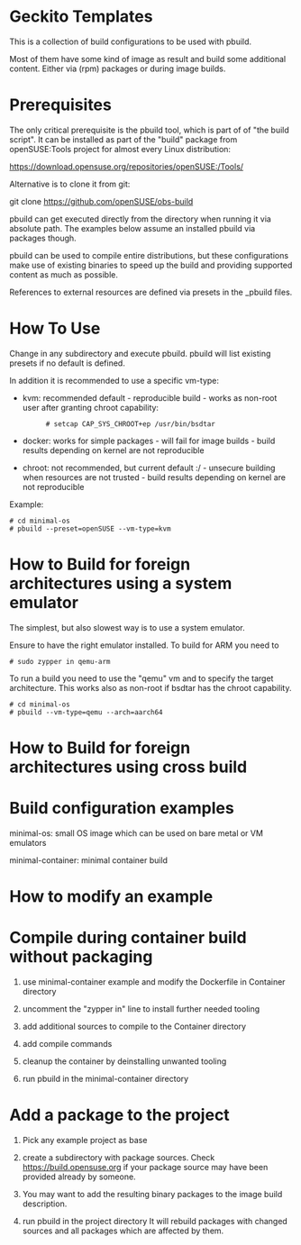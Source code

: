 Geckito Templates
=================

This is a collection of build configurations to be used with pbuild.

Most of them have some kind of image as result and build some additional content.
Either via (rpm) packages or during image builds.

Prerequisites
=============

The only critical prerequisite is the pbuild tool, which is part of of "the build script".
It can be installed as part of the "build" package from openSUSE:Tools project for 
almost every Linux distribution:

  https://download.opensuse.org/repositories/openSUSE:/Tools/

Alternative is to clone it from git:

  git clone https://github.com/openSUSE/obs-build

pbuild can get executed directly from the directory when running it via absolute path.
The examples below assume an installed pbuild via packages though.

pbuild can be used to compile entire distributions, but these configurations
make use of existing binaries to speed up the build and providing supported
content as much as possible.

References to external resources are defined via presets in the _pbuild files.

How To Use
==========

Change in any subdirectory and execute pbuild. pbuild will list existing presets
if no default is defined.

In addition it is recommended to use a specific vm-type:

 * kvm: recommended default
        - reproducible build
        - works as non-root user after granting chroot capability:
 ```shell
          # setcap CAP_SYS_CHROOT+ep /usr/bin/bsdtar
 ```

 * docker: works for simple packages
        - will fail for image builds
        - build results depending on kernel are not reproducible

 * chroot: not recommended, but current default :/
        - unsecure building when resources are not trusted
        - build results depending on kernel are not reproducible

Example:

 ```shell
 # cd minimal-os
 # pbuild --preset=openSUSE --vm-type=kvm
 ```

How to Build for foreign architectures using a system emulator
==============================================================

The simplest, but also slowest way is to use a system emulator. 

Ensure to have the right emulator installed. To build for ARM you need to


 ```shell
 # sudo zypper in qemu-arm
 ```

To run a build you need to use the "qemu" vm and to specify the target 
architecture. This works also as non-root if bsdtar has the chroot 
capability.

 ```shell
 # cd minimal-os
 # pbuild --vm-type=qemu --arch=aarch64
 ```

How to Build for foreign architectures using cross build
========================================================

Build configuration examples
============================

 minimal-os: small OS image which can be used on bare metal or VM emulators

 minimal-container: minimal container build

How to modify an example
========================

Compile during container build without packaging
================================================

1) use minimal-container example and modify the Dockerfile in Container directory

2) uncomment the "zypper in" line to install further needed tooling

3) add additional sources to compile to the Container directory

4) add compile commands

5) cleanup the container by deinstalling unwanted tooling

6) run pbuild in the minimal-container directory


Add a package to the project
============================

1) Pick any example project as base

2) create a subdirectory with package sources. Check https://build.opensuse.org if your package source
   may have been provided already by someone.

3) You may want to add the resulting binary packages to the image build description.

4) run pbuild in the project directory
   It will rebuild packages with changed sources and all packages which are affected by them.


